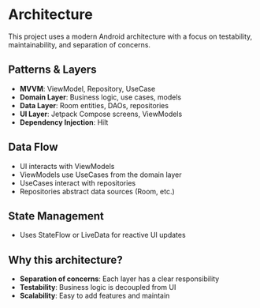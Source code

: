 # Architecture

This project uses a modern Android architecture with a focus on testability, maintainability, and separation of concerns.

## Patterns & Layers
- **MVVM**: ViewModel, Repository, UseCase
- **Domain Layer**: Business logic, use cases, models
- **Data Layer**: Room entities, DAOs, repositories
- **UI Layer**: Jetpack Compose screens, ViewModels
- **Dependency Injection**: Hilt

## Data Flow
- UI interacts with ViewModels
- ViewModels use UseCases from the domain layer
- UseCases interact with repositories
- Repositories abstract data sources (Room, etc.)

## State Management
- Uses StateFlow or LiveData for reactive UI updates

## Why this architecture?
- **Separation of concerns**: Each layer has a clear responsibility
- **Testability**: Business logic is decoupled from UI
- **Scalability**: Easy to add features and maintain
